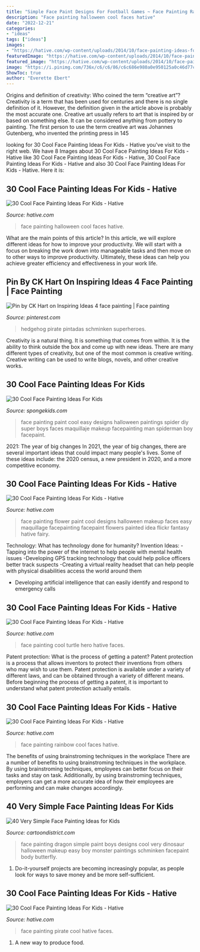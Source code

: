 ```yaml
---
title: "Simple Face Paint Designs For Football Games ~ Face Painting Rainbow Cool Faces Hative"
description: "Face painting halloween cool faces hative"
date: "2022-12-21"
categories:
- "ideas"
tags: ["ideas"]
images:
- "https://hative.com/wp-content/uploads/2014/10/face-painting-ideas-for-kids/29-halloween-face-painting.jpg"
featuredImage: "https://hative.com/wp-content/uploads/2014/10/face-painting-ideas-for-kids/23-pirate.jpg"
featured_image: "https://hative.com/wp-content/uploads/2014/10/face-painting-ideas-for-kids/29-halloween-face-painting.jpg"
image: "https://i.pinimg.com/736x/c6/c6/86/c6c686e980a0e950125a0c46d77cf0a8.jpg"
ShowToc: true
author: "Everette Ebert"
---
```



Origins and definition of creativity: Who coined the term “creative art”?
Creativity is a term that has been used for centuries and there is no single definition of it. However, the definition given in the article above is probably the most accurate one. Creative art usually refers to art that is inspired by or based on something else. It can be considered anything from pottery to painting. The first person to use the term creative art was Johannes Gutenberg, who invented the printing press in 145
	

		
looking for 30 Cool Face Painting Ideas For Kids - Hative you've visit to the right web. We have 8 Images about 30 Cool Face Painting Ideas For Kids - Hative like 30 Cool Face Painting Ideas For Kids - Hative, 30 Cool Face Painting Ideas For Kids - Hative and also 30 Cool Face Painting Ideas For Kids - Hative. Here it is:
		
    
## 30 Cool Face Painting Ideas For Kids - Hative

<img loading=lazy src="https://hative.com/wp-content/uploads/2014/10/face-painting-ideas-for-kids/29-halloween-face-painting.jpg" onerror="this.onerror=null;this.src='https://tse1.mm.bing.net/th?id=OIP.gFWiarf8-Ln9iUXYQiqBaAHaJ3&amp;pid=15.1';" alt="30 Cool Face Painting Ideas For Kids - Hative">

_Source: hative.com_

>face painting halloween cool faces hative. 

	

What are the main points of this article?
In this article, we will explore different ideas for how to improve your productivity. We will start with a focus on breaking the work down into manageable tasks and then move on to other ways to improve productivity. Ultimately, these ideas can help you achieve greater efficiency and effectiveness in your work life.

    
## Pin By CK Hart On Inspiring Ideas 4 Face Painting | Face Painting

<img loading=lazy src="https://i.pinimg.com/736x/c6/c6/86/c6c686e980a0e950125a0c46d77cf0a8.jpg" onerror="this.onerror=null;this.src='https://tse4.mm.bing.net/th?id=OIP.lTSDxnogovjBmxiAACdq1wHaJK&amp;pid=15.1';" alt="Pin by CK Hart on Inspiring Ideas 4 face painting | Face painting">

_Source: pinterest.com_

>hedgehog pirate pintadas schminken superheroes. 

	

Creativity is a natural thing. It is something that comes from within. It is the ability to think outside the box and come up with new ideas. There are many different types of creativity, but one of the most common is creative writing. Creative writing can be used to write blogs, novels, and other creative works.

    
## 30 Cool Face Painting Ideas For Kids

<img loading=lazy src="https://spongekids.com/wp-content/uploads/2014/10/face-painting-ideas-for-kids/25-cool-painting.jpg" onerror="this.onerror=null;this.src='https://tse1.mm.bing.net/th?id=OIP.F9ZsExz1Os-3c62vSq7jUQHaLH&amp;pid=15.1';" alt="30 Cool Face Painting Ideas For Kids">

_Source: spongekids.com_

>face painting paint cool easy designs halloween paintings spider diy super boys faces maquillaje makeup facepainting man spiderman boy facepaint. 

	

2021: The year of big changes
In 2021, the year of big changes, there are several important ideas that could impact many people's lives. Some of these ideas include: the 2020 census, a new president in 2020, and a more competitive economy.

    
## 30 Cool Face Painting Ideas For Kids - Hative

<img loading=lazy src="https://hative.com/wp-content/uploads/2014/10/face-painting-ideas-for-kids/18-flower-face-paint.jpg" onerror="this.onerror=null;this.src='https://tse1.mm.bing.net/th?id=OIP.v0jQvyyf1LfdEOl09Y2mrQHaKI&amp;pid=15.1';" alt="30 Cool Face Painting Ideas For Kids - Hative">

_Source: hative.com_

>face painting flower paint cool designs halloween makeup faces easy maquillage facepainting facepaint flowers painted idea flickr fantasy hative fairy. 

	

Technology: What has technology done for humanity?
Invention Ideas: 
-Tapping into the power of the internet to help people with mental health issues 
-Developing GPS tracking technology that could help police officers better track suspects 
-Creating a virtual reality headset that can help people with physical disabilities access the world around them 
- Developing artificial intelligence that can easily identify and respond to emergency calls

    
## 30 Cool Face Painting Ideas For Kids - Hative

<img loading=lazy src="https://hative.com/wp-content/uploads/2014/10/face-painting-ideas-for-kids/7-turtle-hero.jpg" onerror="this.onerror=null;this.src='https://tse1.mm.bing.net/th?id=OIP.175oo08BEqVM1t5tY-iw0AHaJG&amp;pid=15.1';" alt="30 Cool Face Painting Ideas For Kids - Hative">

_Source: hative.com_

>face painting cool turtle hero hative faces. 

	

Patent protection: What is the process of getting a patent?
Patent protection is a process that allows inventors to protect their inventions from others who may wish to use them. Patent protection is available under a variety of different laws, and can be obtained through a variety of different means. Before beginning the process of getting a patent, it is important to understand what patent protection actually entails.

    
## 30 Cool Face Painting Ideas For Kids - Hative

<img loading=lazy src="https://hative.com/wp-content/uploads/2014/10/face-painting-ideas-for-kids/14-rainbow.jpg" onerror="this.onerror=null;this.src='https://tse4.mm.bing.net/th?id=OIP._GRNP7WgbKfD7L3a06eFYAHaLI&amp;pid=15.1';" alt="30 Cool Face Painting Ideas For Kids - Hative">

_Source: hative.com_

>face painting rainbow cool faces hative. 

	

The benefits of using brainstroming techniques in the workplace
There are a number of benefits to using brainstroming techniques in the workplace. By using brainstroming techniques, employees can better focus on their tasks and stay on task. Additionally, by using brainstroming techniques, employers can get a more accurate idea of how their employees are performing and can make changes accordingly.

    
## 40 Very Simple Face Painting Ideas For Kids

<img loading=lazy src="http://www.cartoondistrict.com/wp-content/uploads/2018/03/Simple-Face-Painting-Ideas-for-Kids18.jpg" onerror="this.onerror=null;this.src='https://tse1.mm.bing.net/th?id=OIP.1bSrPf3VPFf_f4DnnYqADwHaJ4&amp;pid=15.1';" alt="40 Very Simple Face Painting Ideas for Kids">

_Source: cartoondistrict.com_

>face painting dragon simple paint boys designs cool very dinosaur halloween makeup easy boy monster paintings schminken facepaint body butterfly. 

	

1. Do-it-yourself projects are becoming increasingly popular, as people look for ways to save money and be more self-sufficient.

    
## 30 Cool Face Painting Ideas For Kids - Hative

<img loading=lazy src="https://hative.com/wp-content/uploads/2014/10/face-painting-ideas-for-kids/23-pirate.jpg" onerror="this.onerror=null;this.src='https://tse2.mm.bing.net/th?id=OIP.fQJgbIc2Or1QCG-AzmFDBwHaKX&amp;pid=15.1';" alt="30 Cool Face Painting Ideas For Kids - Hative">

_Source: hative.com_

>face painting pirate cool hative faces. 

	

1. A new way to produce food.

